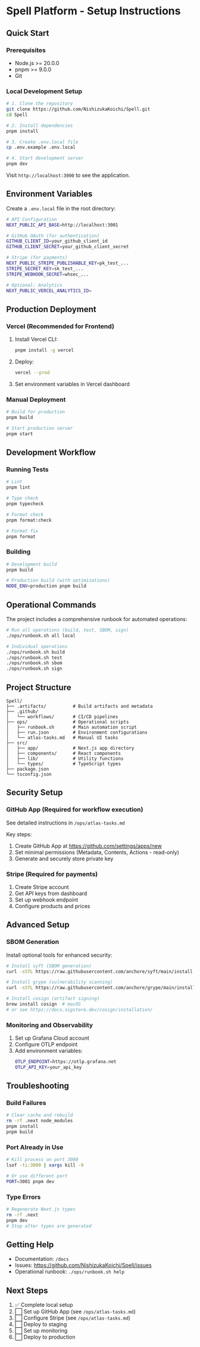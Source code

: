 # Spell Platform - Setup Instructions

## Quick Start

### Prerequisites

- Node.js >= 20.0.0
- pnpm >= 9.0.0
- Git

### Local Development Setup

```bash
# 1. Clone the repository
git clone https://github.com/NishizukaKoichi/Spell.git
cd Spell

# 2. Install dependencies
pnpm install

# 3. Create .env.local file
cp .env.example .env.local

# 4. Start development server
pnpm dev
```

Visit `http://localhost:3000` to see the application.

## Environment Variables

Create a `.env.local` file in the root directory:

```bash
# API Configuration
NEXT_PUBLIC_API_BASE=http://localhost:3001

# GitHub OAuth (for authentication)
GITHUB_CLIENT_ID=your_github_client_id
GITHUB_CLIENT_SECRET=your_github_client_secret

# Stripe (for payments)
NEXT_PUBLIC_STRIPE_PUBLISHABLE_KEY=pk_test_...
STRIPE_SECRET_KEY=sk_test_...
STRIPE_WEBHOOK_SECRET=whsec_...

# Optional: Analytics
NEXT_PUBLIC_VERCEL_ANALYTICS_ID=
```

## Production Deployment

### Vercel (Recommended for Frontend)

1. Install Vercel CLI:

   ```bash
   pnpm install -g vercel
   ```

2. Deploy:

   ```bash
   vercel --prod
   ```

3. Set environment variables in Vercel dashboard

### Manual Deployment

```bash
# Build for production
pnpm build

# Start production server
pnpm start
```

## Development Workflow

### Running Tests

```bash
# Lint
pnpm lint

# Type check
pnpm typecheck

# Format check
pnpm format:check

# Format fix
pnpm format
```

### Building

```bash
# Development build
pnpm build

# Production build (with optimizations)
NODE_ENV=production pnpm build
```

## Operational Commands

The project includes a comprehensive runbook for automated operations:

```bash
# Run all operations (build, test, SBOM, sign)
./ops/runbook.sh all local

# Individual operations
./ops/runbook.sh build
./ops/runbook.sh test
./ops/runbook.sh sbom
./ops/runbook.sh sign
```

## Project Structure

```
Spell/
├── .artifacts/          # Build artifacts and metadata
├── .github/
│   └── workflows/       # CI/CD pipelines
├── ops/                 # Operational scripts
│   ├── runbook.sh       # Main automation script
│   ├── run.json         # Environment configurations
│   └── atlas-tasks.md   # Manual UI tasks
├── src/
│   ├── app/             # Next.js app directory
│   ├── components/      # React components
│   ├── lib/             # Utility functions
│   └── types/           # TypeScript types
├── package.json
└── tsconfig.json
```

## Security Setup

### GitHub App (Required for workflow execution)

See detailed instructions in `/ops/atlas-tasks.md`

Key steps:

1. Create GitHub App at https://github.com/settings/apps/new
2. Set minimal permissions (Metadata, Contents, Actions - read-only)
3. Generate and securely store private key

### Stripe (Required for payments)

1. Create Stripe account
2. Get API keys from dashboard
3. Set up webhook endpoint
4. Configure products and prices

## Advanced Setup

### SBOM Generation

Install optional tools for enhanced security:

```bash
# Install syft (SBOM generation)
curl -sSfL https://raw.githubusercontent.com/anchore/syft/main/install.sh | sh -s -- -b /usr/local/bin

# Install grype (vulnerability scanning)
curl -sSfL https://raw.githubusercontent.com/anchore/grype/main/install.sh | sh -s -- -b /usr/local/bin

# Install cosign (artifact signing)
brew install cosign  # macOS
# or see https://docs.sigstore.dev/cosign/installation/
```

### Monitoring and Observability

1. Set up Grafana Cloud account
2. Configure OTLP endpoint
3. Add environment variables:
   ```bash
   OTLP_ENDPOINT=https://otlp.grafana.net
   OTLP_API_KEY=your_api_key
   ```

## Troubleshooting

### Build Failures

```bash
# Clear cache and rebuild
rm -rf .next node_modules
pnpm install
pnpm build
```

### Port Already in Use

```bash
# Kill process on port 3000
lsof -ti:3000 | xargs kill -9

# Or use different port
PORT=3001 pnpm dev
```

### Type Errors

```bash
# Regenerate Next.js types
rm -rf .next
pnpm dev
# Stop after types are generated
```

## Getting Help

- Documentation: `/docs`
- Issues: https://github.com/NishizukaKoichi/Spell/issues
- Operational runbook: `./ops/runbook.sh help`

## Next Steps

1. ✅ Complete local setup
2. ⬜ Set up GitHub App (see `/ops/atlas-tasks.md`)
3. ⬜ Configure Stripe (see `/ops/atlas-tasks.md`)
4. ⬜ Deploy to staging
5. ⬜ Set up monitoring
6. ⬜ Deploy to production

